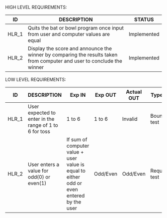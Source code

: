 
HIGH LEVEL REQUIREMENTS:

| ID    	| DESCRIPTION                                                                                                            	| STATUS      	|
|-------	|------------------------------------------------------------------------------------------------------------------------	|-------------	|
| HLR_1 	| Quits the bat or bowl program once input from user and computer values are equal                                       	| Implemented 	|
| HLR_2 	| Display the score and announce the winner by comparing the results taken from computer and user to conclude the winner 	| Implemented 	|
            
 LOW LEVEL REQUIREMENTS:
  
   
| ID    	| DESCRIPTION                                             	| Exp IN                                                                                    	| Exp OUT  	| Actual OUT 	| Type of test     	|
|-------	|---------------------------------------------------------	|-------------------------------------------------------------------------------------------	|----------	|------------	|------------------	|
| HLR_1 	| User expected to enter in the range  of 1 to 6 for toss 	| 1 to 6                                                                                    	| 1 to 6   	| Invalid    	| Boundary test    	|
| HLR_2 	| User enters a value for odd(0) or  even(1)              	| If sum of computer value + user value is equal to  either odd or even entered by the user 	| Odd/Even 	| Odd/Even   	| Requirement test 	|
